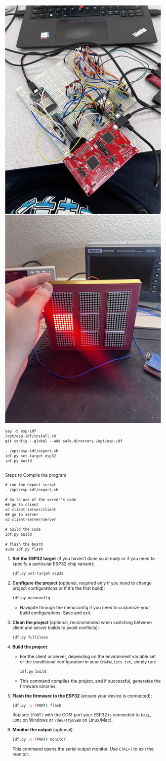 ![Breadboard](./photos/IMG1.jpg)
![Dotboard](./photos/IMG3.jpg)

```
yay -S esp-idf
/opt/esp-idf/install.sh 
git config --global --add safe.directory /opt/esp-idf

. /opt/esp-idf/export.sh
idf.py set-target esp32
idf.py build


```


Steps to Compile the program
```
# run the export script
. /opt/esp-idf/export.sh

# Go to one of the server's code
## go to client
cd client-server/client
## go to server
cd client-server/server

# build the code
idf.py build

# flash the board
sudo idf.py flash
```

1. **Set the ESP32 target** (if you haven’t done so already or if you need to specify a particular ESP32 chip variant):
   ```bash
   idf.py set-target esp32
   ```

2. **Configure the project** (optional, required only if you need to change project configurations or if it's the first build):
   ```bash
   idf.py menuconfig
   ```
   - Navigate through the menuconfig if you need to customize your build configurations. Save and exit.

3. **Clean the project** (optional, recommended when switching between client and server builds to avoid conflicts):
   ```bash
   idf.py fullclean
   ```

4. **Build the project**:
   - For the client or server, depending on the environment variable set or the conditional configuration in your `CMakeLists.txt`, simply run:
     ```bash
     idf.py build
     ```
   - This command compiles the project, and if successful, generates the firmware binaries.

5. **Flash the firmware to the ESP32** (ensure your device is connected):
   ```bash
   idf.py -p (PORT) flash
   ```
   Replace `(PORT)` with the COM port your ESP32 is connected to (e.g., `COM3` on Windows or `/dev/ttyUSB0` on Linux/Mac).

6. **Monitor the output** (optional):
   ```bash
   idf.py -p (PORT) monitor
   ```
   This command opens the serial output monitor. Use `CTRL+]` to exit the monitor.
